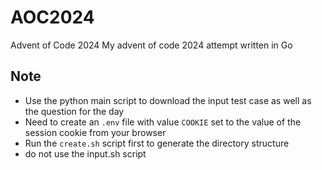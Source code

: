 # AOC2024
Advent of Code 2024
My advent of code 2024 attempt written in Go

## Note
- Use the python main script to download the input test case as well as the question for the day
- Need to create an `.env` file with value `COOKIE` set to the value of the session cookie from your browser
- Run the `create.sh` script first to generate the directory structure
- do not use the input.sh script